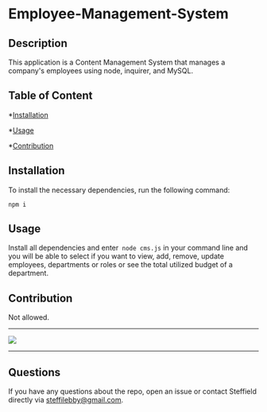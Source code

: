# Employee-Management-System

## Description

This application is a Content Management System that manages a company's employees using node, inquirer, and MySQL. 

## Table of Content

*[Installation](#installation)

*[Usage](#usage)

*[Contribution](#contribution)

## Installation

To install the necessary dependencies, run the following command:

`npm i`

## Usage

Install all dependencies and enter` node cms.js` in your command line and you will be able to select if you want to view, add, remove, update employees, departments or roles or see the total utilized budget of a department. 

## Contribution

Not allowed.

---------------------------------------

![](OOP.gif)

---------------------------------------

## Questions

If you have any questions about the repo, open an issue or contact Steffield directly via steffilebby@gmail.com.

